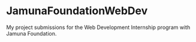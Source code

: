 # JamunaFoundationWebDev
My project submissions for the Web Development Internship program with Jamuna Foundation.
